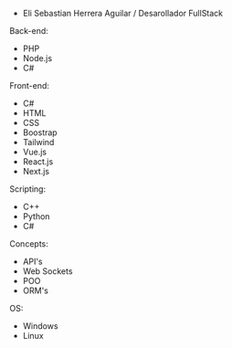 - Eli Sebastian Herrera Aguilar / Desarollador FullStack

Back-end: 
- PHP
- Node.js
- C#

Front-end: 
- C#
- HTML
- CSS
- Boostrap
- Tailwind
- Vue.js
- React.js
- Next.js

Scripting: 
- C++
- Python
- C#

Concepts:
- API's
- Web Sockets
- POO
- ORM's

OS:
- Windows
- Linux